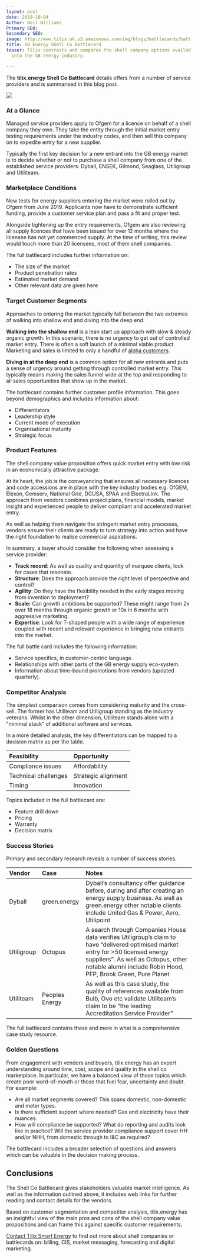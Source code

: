 ```yaml
---
layout: post
date: 2019-10-04
Author: Neil Williams
Primary SEO: 
Secondary SEO: 
image: http://www.tilix.uk.s3.amazonaws.com/img/blogs/battlecards/battlecard.jpg
title: GB Energy Shell Co Battlecard
teaser: Tilix contrasts and compares the shell company options available to new entrants
  into the GB energy industry.

---
```

The **tilix.energy Shell Co Battlecard** details offers from a number of service providers and is summarised in this blog post.

![](http://www.tilix.uk.s3.amazonaws.com/forestry/ShellCo-Battlecard.png)

### At a Glance

Managed service providers apply to Ofgem for a licence on behalf of a shell company they own. They take the entity through the initial market entry testing requirements under the industry codes, and then sell this company on to expedite entry for a new supplier.

Typically the first key decision for a new entrant into the GB energy market is to decide whether or not to purchase a shell company from one of the established service providers: Dyball, ENSEK, Gilmond, Seaglass, Utiligroup and Utiliteam.

### Marketplace Conditions

New tests for energy suppliers entering the market were rolled out by Ofgem from June 2019. Applicants now have to demonstrate sufficient funding, provide a customer service plan and pass a fit and proper test.

Alongside tightening up the entry requirements, Ofgem are also reviewing all supply licences that have been issued for over 12 months where the licensee has not yet commenced supply. At the time of writing, this review would touch more than 20 licensees, most of them shell companies.

The full battlecard includes further information on:

* The size of the market
* Product penetration rates
* Estimated market demand
* Other relevant data are given here

### Target Customer Segments

Approaches to entering the market typically fall between the two extremes of walking into shallow end and diving into the deep end.

**Walking into the shallow end** is a lean start up approach with slow & steady organic growth. In this scenario, there is no urgency to get out of controlled market entry. There is often a soft launch of a minimal viable product. Marketing and sales is limited to only a handful of [alpha customers]().

**Diving in at the deep end** is a common option for all new entrants and puts a sense of urgency around getting through controlled market entry. This typically means making the sales funnel wide at the top and responding to all sales opportunities that show up in the market.

The battlecard contains further customer profile information. This goes beyond demographics and includes information about:

* Differentiators
* Leadership style
* Current mode of execution
* Organisational maturity
* Strategic focus

### Product Features

The shell company value proposition offers quick market entry with low risk in an economically attractive package.

At its heart, the job is the conveyancing that ensures all necessary licences and code accessions are in place with the key industry bodies e.g. OfGEM, Elexon, Gemserv, National Grid, DCUSA, SPAA and ElectraLink. The approach from vendors combines project plans, financial models, market insight and experienced people to deliver compliant and accelerated market entry.

As well as helping them navigate the stringent market entry processes, vendors ensure their clients are ready to turn strategy into action and have the right foundation to realise commercial aspirations.

In summary, a buyer should consider the following when assessing a service provider:

* **Track record**: As well as quality and quantity of marquee clients, look for cases that resonate.
* **Structure**: Does the approach provide the right level of perspective and control?
* **Agility**: Do they have the flexibility needed in the early stages moving from invention to deployment?
* **Scale:** Can growth ambitions be supported? These might range from 2x over 18 months through organic growth or 10x in 6 months with aggressive marketing.
* **Expertise**: Look for T-shaped people with a wide range of experience coupled with recent and relevant experience in bringing new entrants into the market.

The full battle card includes the following information:

* Service specifics, in customer-centric language.
* Relationships with other parts of the GB energy supply eco-system.
* Information about time-bound promotions from vendors (updated quarterly).

### Competitor Analysis

The simplest comparison comes from considering maturity and the cross-sell. The former has Utiliteam and Utiligroup standing as the industry veterans. Whilst in the other dimension, Utiliteam stands alone with a "minimal stack" of additional software and services.

In a more detailed analysis, the key differentiators can be mapped to a decision matrix as per the table.

<table class="table table-striped">
  <thead>
    <tr>
      <th style="text-align: left">Feasibility</th>
      <th style="text-align: left">Opportunity</th>
    </tr>
  </thead>
  <tbody>
    <tr>
      <td style="text-align: left">Compliance issues</td>
      <td style="text-align: left">Affordability</td>
    </tr>
    <tr>
      <td style="text-align: left">Technical challenges</td>
      <td style="text-align: left">Strategic alignment</td>
    </tr>
    <tr>
      <td style="text-align: left">Timing</td>
      <td style="text-align: left">Innovation</td>
    </tr>
  </tbody>
</table>

Topics included in the full battlecard are:

* Feature drill down
* Pricing
* Warranty
* Decision matrix

### Success Stories

Primary and secondary research reveals a number of success stories.

<table class="table table-striped">
  <thead>
    <tr>
      <th style="text-align: left">Vendor</th>
      <th style="text-align: left">Case</th>
      <th style="text-align: left">Notes</th>
    </tr>
  </thead>
  <tbody>
    <tr>
      <td style="text-align: left">Dyball</td>
      <td style="text-align: left">green.energy</td>
      <td style="text-align: left">Dyball’s consultancy offer guidance before, during and after creating an energy supply business. As well as green.energy other notable clients include United Gas &amp; Power, Avro, Utilipoint</td>
    </tr>
    <tr>
      <td style="text-align: left">Utiligroup</td>
      <td style="text-align: left">Octopus</td>
      <td style="text-align: left">A search through Companies House data verifies Utiligroup’s claim to have “delivered optimised market entry for &gt;50 licensed energy suppliers”. As well as Octopus, other notable alumni include Robin Hood, PFP, Brook Green, Pure Planet</td>
    </tr>
    <tr>
      <td style="text-align: left">Utiliteam</td>
      <td style="text-align: left">Peoples Energy</td>
      <td style="text-align: left">As well as this case study, the quality of references available from Bulb, Ovo etc validate Utiliteam’s claim to be “the leading Accreditation Service Provider”</td>
    </tr>
  </tbody>
</table>

The full battlecard contains these and more in what is a comprehensive case study resource.

### Golden Questions

From engagement with vendors and buyers, tilix.energy has an expert understanding around time, cost, scope and quality in the shell co marketplace. In particular, we have a balanced view of those topics which create poor word-of-mouth or those that fuel fear, uncertainty and doubt. For example:

* Are all market segments covered? This spans domestic, non-domestic and meter types.
* Is there sufficient support where needed? Gas and electricity have their nuances.
* How will compliance be supported? What do reporting and audits look like in practice? Will the service provider compliance support cover HH and/or NHH, from domestic through to I&C as required?

The battlecard includes a broader selection of questions and answers which can be valuable in the decision making process.

## Conclusions

The Shell Co Battlecard gives stakeholders valuable market intelligence. As well as the information outlined above, it includes web links for further reading and contact details for the vendors.

Based on customer segmentation and competitor analysis, tilix.energy has an insightful view of the main pros and cons of the shell company value propositions and can frame this against specific customer requirements.

[Contact Tilix Smart Energy](/contact) to find out more about shell companies or battlecards on: billing, CIS, market messaging, forecasting and digital marketing.